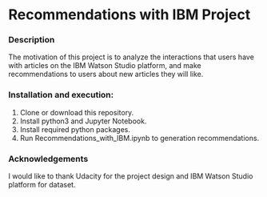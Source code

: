 # Recommendations with IBM Project

### Description
The motivation of this project is to analyze the interactions that users have with articles on the IBM Watson Studio platform, 
and make recommendations to users about new articles they will like. 

### Installation and execution:
1. Clone or download this repository.
2. Install python3 and Jupyter Notebook.
3. Install required python packages.
4. Run Recommendations_with_IBM.ipynb to generation recommendations.

### Acknowledgements
I would like to thank Udacity for the project design and IBM Watson Studio platform for dataset.